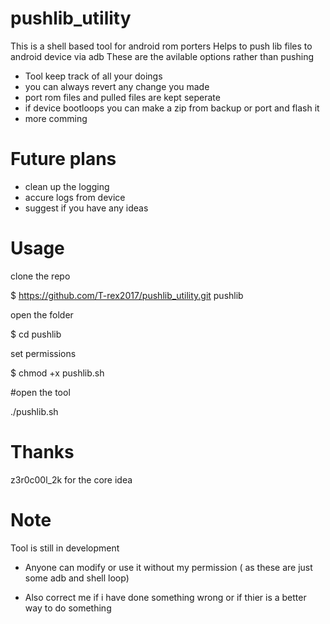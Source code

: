 # pushlib_utility

This is a shell based tool for android rom porters
Helps to push lib files to android device via adb
These are the avilable options rather than pushing

* Tool keep track of all your doings
* you can always revert any change you made
* port rom files and pulled files are kept seperate
* if device bootloops you can make a zip from backup or port and flash it
* more comming

# Future plans

* clean up the logging
* accure logs from device
* suggest if you have any ideas

# Usage
 clone the repo
 
 $ https://github.com/T-rex2017/pushlib_utility.git pushlib
 
 open the folder
 
 $ cd pushlib
 
 set permissions
 
 $ chmod +x pushlib.sh
 
#open the tool
 
 ./pushlib.sh
 
# Thanks
 z3r0c00l_2k for the core idea
 
# Note
 
Tool is still in development 
 
* Anyone can modify or use it without my permission ( as these are just some adb and shell loop)

* Also correct me if i have done something wrong or if thier is a better way to do something
